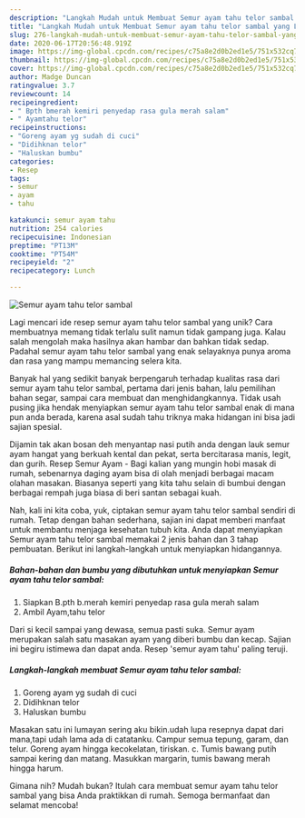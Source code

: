 ```yaml
---
description: "Langkah Mudah untuk Membuat Semur ayam tahu telor sambal yang Lezat Sekali"
title: "Langkah Mudah untuk Membuat Semur ayam tahu telor sambal yang Lezat Sekali"
slug: 276-langkah-mudah-untuk-membuat-semur-ayam-tahu-telor-sambal-yang-lezat-sekali
date: 2020-06-17T20:56:48.919Z
image: https://img-global.cpcdn.com/recipes/c75a8e2d0b2ed1e5/751x532cq70/semur-ayam-tahu-telor-sambal-foto-resep-utama.jpg
thumbnail: https://img-global.cpcdn.com/recipes/c75a8e2d0b2ed1e5/751x532cq70/semur-ayam-tahu-telor-sambal-foto-resep-utama.jpg
cover: https://img-global.cpcdn.com/recipes/c75a8e2d0b2ed1e5/751x532cq70/semur-ayam-tahu-telor-sambal-foto-resep-utama.jpg
author: Madge Duncan
ratingvalue: 3.7
reviewcount: 14
recipeingredient:
- " Bpth bmerah kemiri penyedap rasa gula merah salam"
- " Ayamtahu telor"
recipeinstructions:
- "Goreng ayam yg sudah di cuci"
- "Didihknan telor"
- "Haluskan bumbu"
categories:
- Resep
tags:
- semur
- ayam
- tahu

katakunci: semur ayam tahu 
nutrition: 254 calories
recipecuisine: Indonesian
preptime: "PT13M"
cooktime: "PT54M"
recipeyield: "2"
recipecategory: Lunch

---
```



![Semur ayam tahu telor sambal](https://img-global.cpcdn.com/recipes/c75a8e2d0b2ed1e5/751x532cq70/semur-ayam-tahu-telor-sambal-foto-resep-utama.jpg)

Lagi mencari ide resep semur ayam tahu telor sambal yang unik? Cara membuatnya memang tidak terlalu sulit namun tidak gampang juga. Kalau salah mengolah maka hasilnya akan hambar dan bahkan tidak sedap. Padahal semur ayam tahu telor sambal yang enak selayaknya punya aroma dan rasa yang mampu memancing selera kita.

Banyak hal yang sedikit banyak berpengaruh terhadap kualitas rasa dari semur ayam tahu telor sambal, pertama dari jenis bahan, lalu pemilihan bahan segar, sampai cara membuat dan menghidangkannya. Tidak usah pusing jika hendak menyiapkan semur ayam tahu telor sambal enak di mana pun anda berada, karena asal sudah tahu triknya maka hidangan ini bisa jadi sajian spesial.

Dijamin tak akan bosan deh menyantap nasi putih anda dengan lauk semur ayam hangat yang berkuah kental dan pekat, serta bercitarasa manis, legit, dan gurih. Resep Semur Ayam - Bagi kalian yang mungin hobi masak di rumah, sebenarnya daging ayam bisa di olah menjadi berbagai macam olahan masakan. Biasanya seperti yang kita tahu selain di bumbui dengan berbagai rempah juga biasa di beri santan sebagai kuah.


Nah, kali ini kita coba, yuk, ciptakan semur ayam tahu telor sambal sendiri di rumah. Tetap dengan bahan sederhana, sajian ini dapat memberi manfaat untuk membantu menjaga kesehatan tubuh kita. Anda dapat menyiapkan Semur ayam tahu telor sambal memakai 2 jenis bahan dan 3 tahap pembuatan. Berikut ini langkah-langkah untuk menyiapkan hidangannya.

<!--inarticleads1-->

##### Bahan-bahan dan bumbu yang dibutuhkan untuk menyiapkan Semur ayam tahu telor sambal:

1. Siapkan  B.pth b.merah kemiri penyedap rasa gula merah salam
1. Ambil  Ayam,tahu telor


Dari si kecil sampai yang dewasa, semua pasti suka. Semur ayam merupakan salah satu masakan ayam yang diberi bumbu dan kecap. Sajian ini begiru istimewa dan dapat anda. Resep &#39;semur ayam tahu&#39; paling teruji. 

<!--inarticleads2-->

##### Langkah-langkah membuat Semur ayam tahu telor sambal:

1. Goreng ayam yg sudah di cuci
1. Didihknan telor
1. Haluskan bumbu


Masakan satu ini lumayan sering aku bikin.udah lupa resepnya dapat dari mana,tapi udah lama ada di catatanku. Campur semua tepung, garam, dan telur. Goreng ayam hingga kecokelatan, tiriskan. c. Tumis bawang putih sampai kering dan matang. Masukkan margarin, tumis bawang merah hingga harum. 

Gimana nih? Mudah bukan? Itulah cara membuat semur ayam tahu telor sambal yang bisa Anda praktikkan di rumah. Semoga bermanfaat dan selamat mencoba!
